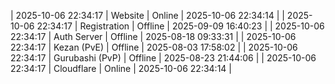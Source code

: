 | 2025-10-06 22:34:17 | Website | Online | 2025-10-06 22:34:14 |
| 2025-10-06 22:34:17 | Registration | Offline | 2025-09-09 16:40:23 |
| 2025-10-06 22:34:17 | Auth Server | Offline | 2025-08-18 09:33:31 |
| 2025-10-06 22:34:17 | Kezan (PvE) | Offline | 2025-08-03 17:58:02 |
| 2025-10-06 22:34:17 | Gurubashi (PvP) | Offline | 2025-08-23 21:44:06 |
| 2025-10-06 22:34:17 | Cloudflare | Online | 2025-10-06 22:34:14 |
